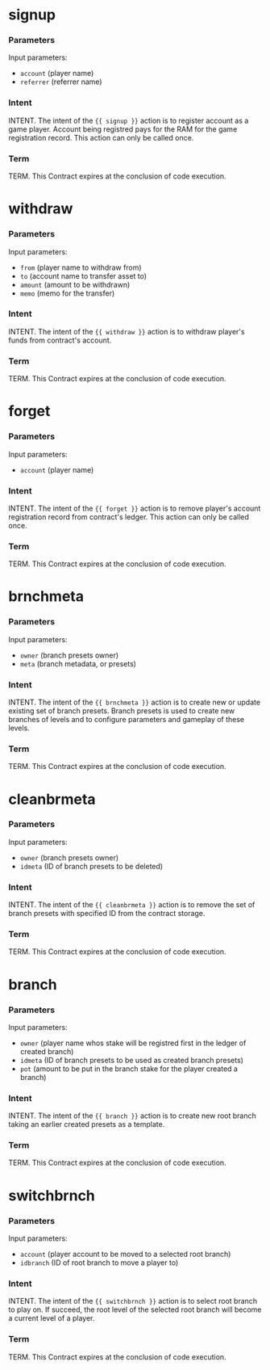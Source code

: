 <h1 class="contract">signup</h1>

### Parameters
Input parameters:

* `account` (player name)
* `referrer` (referrer name)

### Intent
INTENT. The intent of the `{{ signup }}` action is to register account as a game player. Account being registred pays for the RAM for the game registration record. This action can only be called once.

### Term
TERM. This Contract expires at the conclusion of code execution.

<h1 class="contract">withdraw</h1>

### Parameters
Input parameters:

* `from` (player name to withdraw from)
* `to` (account name to transfer asset to)
* `amount` (amount to be withdrawn)
* `memo` (memo for the transfer)

### Intent
INTENT. The intent of the `{{ withdraw }}` action is to withdraw player's funds from contract's account.

### Term
TERM. This Contract expires at the conclusion of code execution.

<h1 class="contract">forget</h1>

### Parameters
Input parameters:

* `account` (player name)

### Intent
INTENT. The intent of the `{{ forget }}` action is to remove player's account registration record from contract's ledger. This action can only be called once.

### Term
TERM. This Contract expires at the conclusion of code execution.

<h1 class="contract">brnchmeta</h1>

### Parameters
Input parameters:

* `owner` (branch presets owner)
* `meta` (branch metadata, or presets)

### Intent
INTENT. The intent of the `{{ brnchmeta }}` action is to create new or update existing set of branch presets. Branch presets is used to create new branches of levels and to configure parameters and gameplay of these levels.

### Term
TERM. This Contract expires at the conclusion of code execution.

<h1 class="contract">cleanbrmeta</h1>

### Parameters
Input parameters:

* `owner` (branch presets owner)
* `idmeta` (ID of branch presets to be deleted)

### Intent
INTENT. The intent of the `{{ cleanbrmeta }}` action is to remove the set of branch presets with specified ID from the contract storage.

### Term
TERM. This Contract expires at the conclusion of code execution.

<h1 class="contract">branch</h1>

### Parameters
Input parameters:

* `owner` (player name whos stake will be registred first in the ledger of created branch)
* `idmeta` (ID of branch presets to be used as created branch presets)
* `pot` (amount to be put in the branch stake for the player created a branch)

### Intent
INTENT. The intent of the `{{ branch }}` action is to create new root branch taking an earlier created presets as a template.

### Term
TERM. This Contract expires at the conclusion of code execution.

<h1 class="contract">switchbrnch</h1>

### Parameters
Input parameters:

* `account` (player account to be moved to a selected root branch)
* `idbranch` (ID of root branch to move a player to)

### Intent
INTENT. The intent of the `{{ switchbrnch }}` action is to select root branch to play on. If succeed, the root level of the selected root branch will become a current level of a player.

### Term
TERM. This Contract expires at the conclusion of code execution.